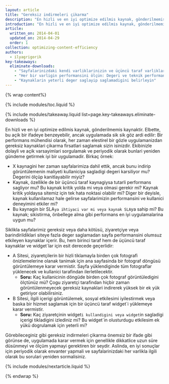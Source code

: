 ```yaml
---
layout: article
title: "Gereksiz indirmeleri çikarma"
description: "En hizli ve en iyi optimize edilmis kaynak, gönderilmemis kaynaktir. Kaynaklarinizi yakin zamanda denetlediniz mi? Denetlemelisiniz ve bunu, her bir kaynagin daha iyi bir kullanici deneyimi saglamaya yardimci oldugundan emin olmak için periyodik bir sekilde yapmalisiniz."
introduction: "En hizli ve en iyi optimize edilmis kaynak, gönderilmemis kaynaktir. Kaynaklarinizi yakin zamanda denetlediniz mi? Denetlemelisiniz ve bunu, her bir kaynagin daha iyi bir kullanici deneyimi saglamaya yardimci oldugundan emin olmak için periyodik bir sekilde yapmalisiniz."
article:
  written_on: 2014-04-01
  updated_on: 2014-04-29
  order: 1
collection: optimizing-content-efficiency
authors:
  - ilyagrigorik
key-takeaways:
  eliminate-downloads:
    - "Sayfalarinizdaki kendi varliklarinizin ve üçüncü taraf varliklarinin tamaminin envanterini yapin"
    - "Her bir varligin performansini ölçün: Degeri ve teknik performansi"
    - "Kaynaklarin yeterli deger saglayip saglamadigini belirleyin"
---
```


{% wrap content%}

{% include modules/toc.liquid %}

{% include modules/takeaway.liquid list=page.key-takeaways.eliminate-downloads %}

En hizli ve en iyi optimize edilmis kaynak, gönderilmemis kaynaktir. Elbette, bu açik bir ifadeye benzeyebilir, ancak uygulamada sik sik göz ardi edilir: Bir performans mühendisi olarak, her zaman elestirel bir gözle uygulamanizdan gereksiz kaynaklari çikarma firsatlari saglamak sizin isinizdir. Ekibinizle dolayli ve açik varsayimlari sorgulamak ve periyodik olarak bunlari yeniden gündeme getirmek iyi bir uygulamadir. Birkaç örnek:

* X kaynagini her zaman sayfalarimiza dahil ettik, ancak bunu indirip görüntülemenin maliyeti kullaniciya sagladigi degeri karsiliyor mu? Degerini ölçüp kanitlayabilir miyiz?
* Kaynak, özellikle de bir üçüncü taraf kaynagiysa tutarli performans sagliyor mu? Bu kaynak kritik yolda mi veya olmasi gerekir mi? Kaynak kritik yoldaysa sitemiz için tek hata noktasi olabilir mi? Diger bir deyisle, kaynak kullanilamaz hale gelirse sayfalarimizin performansini ve kullanici deneyimini etkiler mi?
* Bu kaynagin bir SLA`ya ihtiyaci var mi veya kaynak SLA`ya sahip mi? Bu kaynak; sikistirma, önbellege alma gibi performans en iyi uygulamalarina uygun mu?

Siklikla sayfalarimiz gereksiz veya daha kötüsü, ziyaretçiye veya barindirildiklari siteye fazla deger saglamadan sayfa performansini olumsuz etkileyen kaynaklar içerir. Bu, hem birinci taraf hem de üçüncü taraf kaynaklar ve widget`lar için esit derecede geçerlidir:

* A Sitesi, ziyaretçilerin bir hizli tiklamayla birden çok fotografi önizlemelerine olanak tanimak için ana sayfasinda bir fotograf döngüsü görüntülemeye karar vermistir. Sayfa yüklendiginde tüm fotograflar yüklenecek ve kullanici tarafindan ilerletilecektir.
    * **Soru:** Kaç kullanicinin döngüde birden çok fotograf görüntüledigini ölçtünüz mü? Çogu ziyaretçi tarafindan hiçbir zaman görüntülenmeyecek gereksiz kaynaklari indirerek yüksek bir ek yük getiriyor olabilirsiniz.
* B Sitesi, ilgili içerigi görüntülemek, sosyal etkilesimi iyilestirmek veya baska bir hizmet saglamak için bir üçüncü taraf widget`i yüklemeye karar vermistir.
    * **Soru:** Kaç ziyaretçinin widget`i kullandigini veya widget`in sagladigi içerigi tikladigini izlediniz mi? Bu widget`in olusturdugu etkilesim ek yükü dogrulamak için yeterli mi?

Görebileceginiz gibi gereksiz indirmeleri çikarma önemsiz bir ifade gibi görünse de, uygulamada karar vermek için genellikle dikkatlice uzun süre düsünmeyi ve ölçüm yapmayi gerektiren bir seydir. Aslinda, en iyi sonuçlar için periyodik olarak envanter yapmali ve sayfalarinizdaki her varlikla ilgili olarak bu sorulari yeniden sormalisiniz.

{% include modules/nextarticle.liquid %}

{% endwrap %}

